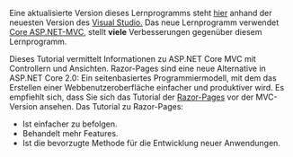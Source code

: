 Eine aktualisierte Version dieses Lernprogramms steht [hier](https://docs.microsoft.com/aspnet/core/tutorials/first-mvc-app/start-mvc) anhand der neuesten Version des [Visual Studio.](https://www.visualstudio.com) Das neue Lernprogramm verwendet [Core ASP.NET-MVC](https://docs.microsoft.com/aspnet/core/mvc/), stellt **viele** Verbesserungen gegenüber diesem Lernprogramm.

Dieses Tutorial vermittelt Informationen zu ASP.NET Core MVC mit Controllern und Ansichten. Razor-Pages sind eine neue Alternative in ASP.NET Core 2.0: Ein seitenbasiertes Programmiermodell, mit dem das Erstellen einer Webbenutzeroberfläche einfacher und produktiver wird. Es empfiehlt sich, dass Sie sich das Tutorial der [Razor-Pages](https://docs.microsoft.com/aspnet/core/mvc/razor-pages) vor der MVC-Version ansehen. Das Tutorial zu Razor-Pages:

* Ist einfacher zu befolgen.
* Behandelt mehr Features.
* Ist die bevorzugte Methode für die Entwicklung neuer Anwendungen.